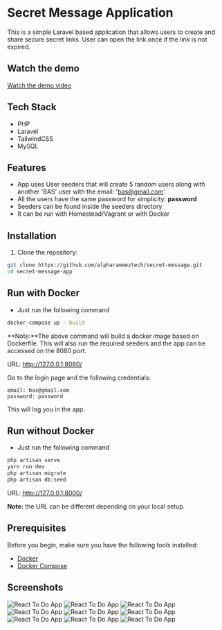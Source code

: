 # Secret Message Application

This is a simple Laravel based application that allows users to create and share secure secret links.
User can open the link once if the link is not expired.

## Watch the demo
[Watch the demo video](public/images/video.mp4)

## Tech Stack
- PHP
- Laravel
- TailwindCSS
- MySQL

## Features
- App uses User seeders that will create 5 random users along with another 'BAS' user
  with the email: 'bas@gmail.com'.
- All the users have the same password for simplicity: **password**
- Seeders can be found inside the seeders directory
- It can be run with Homestead/Vagrant or with Docker

## Installation

1. Clone the repository:

```bash
git clone https://github.com/alpharameeztech/secret-message.git
cd secret-message-app
```

## Run with Docker
- Just run the following command
```bash
docker-compose up --build
````
**Note:**The above command will build a docker image based on Dockerfile.
This will also run the required seeders and the app can be accessed on the
8080 port.

URL:
http://127.0.0.1:8080/

Go to the login page and the following credentials:

```
email: bas@gmail.com
password: password
```
This will log you in the app.

## Run without Docker
- Just run the following command
```bash
php artisan serve
yarn run dev
php artisan migrate
php artisan db:seed
````
URL:
http://127.0.0.1:8000/

**Note:** the URL can be different depending on your local setup.

## Prerequisites
Before you begin, make sure you have the following tools installed:
- [Docker](https://www.docker.com/)
- [Docker Compose](https://docs.docker.com/compose/)

## Screenshots
![React To Do App](public/images/1.png)
![React To Do App](public/images/2.png)
![React To Do App](public/images/3.png)
![React To Do App](public/images/4.png)
![React To Do App](public/images/5.png)
![React To Do App](public/images/6.png)
![React To Do App](public/images/7.png)
![React To Do App](public/images/8.png)
![React To Do App](public/images/9.png)
